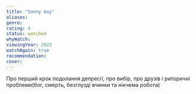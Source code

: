 ```yaml
---
title: "Sonny boy"
aliases: 
genre: 
rating: 4
status: watched
whyWatch: 
viewingYear: 2023
watchAgain: true 
recommendation: 
cover: 
---
```

Про перший крок подолання депресії, про вибір, про друзів і риторичні проблеми(бог, смерть, безглузді вчинки та нікчема робота)